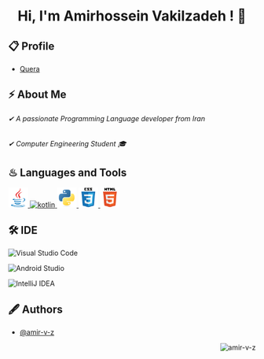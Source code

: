 <h1 align="center">Hi, I'm Amirhossein Vakilzadeh ! 👋</h1>

## 📋 Profile
- <a href="https://quera.org/profile/amir_v_z">Quera</a>

## ⚡ About Me
<h6 align="left">✔ A passionate Programming Language developer from Iran</h6>
<h6 align="left">✔ Computer Engineering Student 🎓</h6>

## ♨ Languages and Tools
<p align="left"> <a href="https://www.java.com" target="_blank" rel="noreferrer"> <img src="https://raw.githubusercontent.com/devicons/devicon/master/icons/java/java-original.svg" alt="java" width="40" height="40"/> </a> <a href="https://kotlinlang.org" target="_blank" rel="noreferrer"> <img src="https://www.vectorlogo.zone/logos/kotlinlang/kotlinlang-icon.svg" alt="kotlin" width="40" height="40"/> </a> <a href="https://www.python.org" target="_blank" rel="noreferrer"> <img src="https://raw.githubusercontent.com/devicons/devicon/master/icons/python/python-original.svg" alt="python" width="40" height="40"/> </a><a href="https://www.w3schools.com/css/" target="_blank" rel="noreferrer"> <img src="https://raw.githubusercontent.com/devicons/devicon/master/icons/css3/css3-original-wordmark.svg" alt="css3" width="40" height="40"/> </a> <a href="https://www.w3.org/html/" target="_blank" rel="noreferrer"> <img src="https://raw.githubusercontent.com/devicons/devicon/master/icons/html5/html5-original-wordmark.svg" alt="html5" width="40" height="40"/> </a> </p>

## 🛠 IDE

<div float="right">
  
  <a><img alt="Visual Studio Code" src="https://img.shields.io/badge/VisualStudioCode-0078d7.svg?style=for-the-badge&logo=visual-studio-code&logoColor=white"/></a>
    
  <a><img alt="Android Studio" src="https://img.shields.io/badge/AndroidStudio-00a8ff.svg?style=for-the-badge&logo=android-studio&color=green&logoColor=white"/></a>

  <a><img alt="IntelliJ IDEA" src="https://img.shields.io/badge/IntelliJIDEA-000000.svg?style=for-the-badge&logo=intellij-idea&logoColor=white"/></a>
  
</div>

## 🖋 Authors
- [@amir-v-z](https://www.github.com/amir-v-z)

<p><img align="right" src="https://github-readme-stats.vercel.app/api/top-langs?username=amir-v-z&show_icons=true&theme=highcontrast&hide_border=true&locale=en&layout=compact" alt="amir-v-z" /></p>
